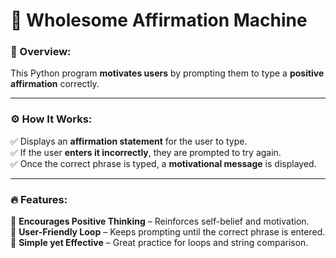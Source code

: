 # **🌟 Wholesome Affirmation Machine**  

### **📌 Overview:**  
This Python program **motivates users** by prompting them to type a **positive affirmation** correctly.  

---

### **⚙️ How It Works:**  
✅ Displays an **affirmation statement** for the user to type.  
✅ If the user **enters it incorrectly**, they are prompted to try again.  
✅ Once the correct phrase is typed, a **motivational message** is displayed.  

---

### **🔥 Features:**  
🔹 **Encourages Positive Thinking** – Reinforces self-belief and motivation.  
🔹 **User-Friendly Loop** – Keeps prompting until the correct phrase is entered.  
🔹 **Simple yet Effective** – Great practice for loops and string comparison.  

